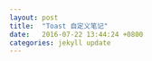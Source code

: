 ```yaml
---
layout: post
title:  "Toast 自定义笔记"
date:   2016-07-22 13:44:24 +0800
categories: jekyll update
---
```


